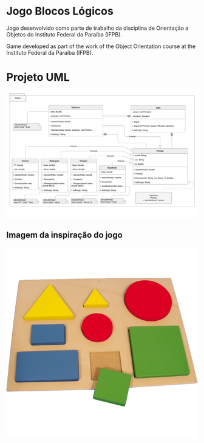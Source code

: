 # Jogo Blocos Lógicos

Jogo desenvolvido como parte de trabalho da disciplina de Orientação a Objetos do Instituto Federal da Paraíba (IFPB).

Game developed as part of the work of the Object Orientation course at the Instituto Federal da Paraíba (IFPB).

# Projeto UML
![UML](https://github.com/Everaldo-Martins/Jogo_Blocos_Logicos/blob/main/Jogo_UML.png)

## Imagem da inspiração do jogo
![Jogo](https://github.com/Everaldo-Martins/Jogo_Blocos_Logicos/blob/main/Figura-Geometrica-Encaixe.jpg)
